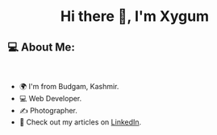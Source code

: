 <!-- <div align="center">
</div> -->

<h1 align="center">Hi there 👋, I'm Xygum</h1>
<h2 align="left">💻 About Me:</h2>
<br>

- 🌍 I'm from Budgam, Kashmir.
- 💻 Web Developer.
- ✍️ Photographer.
- 📝 Check out my articles on [LinkedIn](https://www.linkedin.com/in/xygum-abbas-289a2623a/).
<br>

